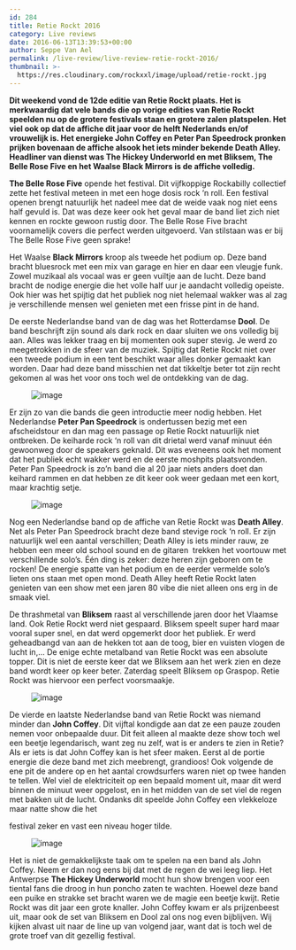 ```yaml
---
id: 284
title: Retie Rockt 2016
category: Live reviews
date: 2016-06-13T13:39:53+00:00
author: Seppe Van Ael
permalink: /live-review/live-review-retie-rockt-2016/
thumbnail: >-
  https://res.cloudinary.com/rockxxl/image/upload/retie-rockt.jpg
---
```

**Dit weekend vond de 12de editie van Retie Rockt plaats. Het is merkwaardig dat vele bands die op vorige edities van Retie Rockt speelden nu op de grotere festivals staan en grotere zalen platspelen. Het viel ook op dat de affiche dit jaar voor de helft Nederlands en/of vrouwelijk is. Het energieke John Coffey en Peter Pan Speedrock pronken prijken bovenaan de affiche alsook het iets minder bekende Death Alley. Headliner van dienst was The Hickey Underworld en met Bliksem, The Belle Rose Five en het Waalse Black Mirrors is de affiche volledig.**

**The Belle Rose Five** opende het festival. Dit vijfkoppige Rockabilly collectief zette het festival meteen in met een hoge dosis rock ‘n roll. Een festival openen brengt natuurlijk het nadeel mee dat de weide vaak nog niet eens half gevuld is. Dat was deze keer ook het geval maar de band liet zich niet kennen en rockte gewoon rustig door. The Belle Rose Five bracht voornamelijk covers die perfect werden uitgevoerd. Van stilstaan was er bij The Belle Rose Five geen sprake!

Het Waalse **Black Mirrors** kroop als tweede het podium op. Deze band bracht bluesrock met een mix van garage en hier en daar een vleugje funk. Zowel muzikaal als vocaal was er geen vuiltje aan de lucht. Deze band bracht de nodige energie die het volle half uur je aandacht volledig opeiste. Ook hier was het spijtig dat het publiek nog niet helemaal wakker was al zag je verschillende mensen wel genieten met een frisse pint in de hand.

De eerste Nederlandse band van de dag was het Rotterdamse **Dool**. De band beschrijft zijn sound als dark rock en daar sluiten we ons volledig bij aan. Alles was lekker traag en bij momenten ook super stevig. Je werd zo meegetrokken in de sfeer van de muziek. Spijtig dat Retie Rockt niet over een tweede podium in een tent beschikt waar alles donker gemaakt kan worden. Daar had deze band misschien net dat tikkeltje beter tot zijn recht gekomen al was het voor ons toch wel de ontdekking van de dag.<figure class="tmblr-full">

![image](https://67.media.tumblr.com/e1bd1051543affa629849faea5fbd3e4/tumblr_inline_o8nvlbVva21uncqs0_540.jpg)</figure> 

Er zijn zo van die bands die geen introductie meer nodig hebben. Het Nederlandse **Peter Pan Speedrock** is ondertussen bezig met een afscheidstour en dan mag een passage op Retie Rockt natuurlijk niet ontbreken. De keiharde rock ‘n roll van dit drietal werd vanaf minuut één gewoonweg door de speakers geknald. Dit was eveneens ook het moment dat het publiek echt wakker werd en de eerste moshpits plaatsvonden. Peter Pan Speedrock is zo’n band die al 20 jaar niets anders doet dan keihard rammen en dat hebben ze dit keer ook weer gedaan met een kort, maar krachtig setje.<figure class="tmblr-full">

![image](https://67.media.tumblr.com/5febc67b95906111ff5fa1edfe4fd6fb/tumblr_inline_o8nxcgx6pb1uncqs0_540.jpg)</figure> 

Nog een Nederlandse band op de affiche van Retie Rockt was **Death Alley**. Net als Peter Pan Speedrock bracht deze band stevige rock ‘n roll. Er zijn natuurlijk wel een aantal verschillen; Death Alley is iets minder rauw, ze hebben een meer old school sound en de gitaren  trekken het voortouw met verschillende solo’s. Één ding is zeker: deze heren zijn geboren om te rocken! De energie spatte van het podium en de eerder vermelde solo’s lieten ons staan met open mond. Death Alley heeft Retie Rockt laten genieten van een show met een jaren 80 vibe die niet alleen ons erg in de smaak viel.

De thrashmetal van **Bliksem** raast al verschillende jaren door het Vlaamse land. Ook Retie Rockt werd niet gespaard. Bliksem speelt super hard maar vooral super snel, en dat werd opgemerkt door het publiek. Er werd geheadbangd van aan de hekken tot aan de toog, bier en vuisten vlogen de lucht in,… De enige echte metalband van Retie Rockt was een absolute topper. Dit is niet de eerste keer dat we Bliksem aan het werk zien en deze band wordt keer op keer beter. Zaterdag speelt Bliksem op Graspop. Retie Rockt was hiervoor een perfect voorsmaakje.<figure class="tmblr-full">

![image](https://66.media.tumblr.com/e9f89ff1afe76784dd393a468b6dc606/tumblr_inline_o8nxro3ZWh1uncqs0_540.jpg)</figure> 

De vierde en laatste Nederlandse band van Retie Rockt was niemand minder dan **John Coffey**. Dit vijftal kondigde aan dat ze een pauze zouden nemen voor onbepaalde duur. Dit feit alleen al maakte deze show toch wel een beetje legendarisch, want zeg nu zelf, wat is er anders te zien in Retie? Als er iets is dat John Coffey kan is het sfeer maken. Eerst al de portie energie die deze band met zich meebrengt, grandioos! Ook volgende de ene pit de andere op en het aantal crowdsurfers waren niet op twee handen te tellen. Wel viel de elektriciteit op een bepaald moment uit, maar dit werd binnen de minuut weer opgelost, en in het midden van de set viel de regen met bakken uit de lucht. Ondanks dit speelde John Coffey een vlekkeloze maar natte show die het
  
festival zeker en vast een niveau hoger tilde.<figure class="tmblr-full">

![image](https://67.media.tumblr.com/46d107a840047db90c0eb46b69078e7f/tumblr_inline_o8o8ysh1CP1uncqs0_540.jpg)</figure> 

Het is niet de gemakkelijkste taak om te spelen na een band als John Coffey. Neem er dan nog eens bij dat met de regen de wei leeg liep. Het Antwerpse **The Hickey Underworld** mocht hun show brengen voor een tiental fans die droog in hun poncho zaten te wachten. Hoewel deze band een puike en strakke set bracht waren we de magie een beetje kwijt. Retie Rockt was dit jaar een grote knaller. John Coffey kwam er als prijzenbeest uit, maar ook de set van Bliksem en Dool zal ons nog even bijblijven. Wij kijken alvast uit naar de line up van volgend jaar, want dat is toch wel de grote troef van dit gezellig festival.